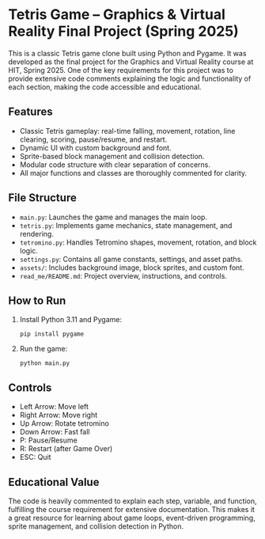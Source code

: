 
# Tetris Game – Graphics & Virtual Reality Final Project (Spring 2025)

This is a classic Tetris game clone built using Python and Pygame. It was developed as the final project for the Graphics and Virtual Reality course at HIT, Spring 2025. One of the key requirements for this project was to provide extensive code comments explaining the logic and functionality of each section, making the code accessible and educational.

## Features

- Classic Tetris gameplay: real-time falling, movement, rotation, line clearing, scoring, pause/resume, and restart.
- Dynamic UI with custom background and font.
- Sprite-based block management and collision detection.
- Modular code structure with clear separation of concerns.
- All major functions and classes are thoroughly commented for clarity.

## File Structure

- `main.py`: Launches the game and manages the main loop.
- `tetris.py`: Implements game mechanics, state management, and rendering.
- `tetromino.py`: Handles Tetromino shapes, movement, rotation, and block logic.
- `settings.py`: Contains all game constants, settings, and asset paths.
- `assets/`: Includes background image, block sprites, and custom font.
- `read_me/README.md`: Project overview, instructions, and controls.

## How to Run

1. Install Python 3.11 and Pygame:
	```
	pip install pygame
	```
2. Run the game:
	```
	python main.py
	```

## Controls

- Left Arrow: Move left
- Right Arrow: Move right
- Up Arrow: Rotate tetromino
- Down Arrow: Fast fall
- P: Pause/Resume
- R: Restart (after Game Over)
- ESC: Quit

## Educational Value

The code is heavily commented to explain each step, variable, and function, fulfilling the course requirement for extensive documentation. This makes it a great resource for learning about game loops, event-driven programming, sprite management, and collision detection in Python.

